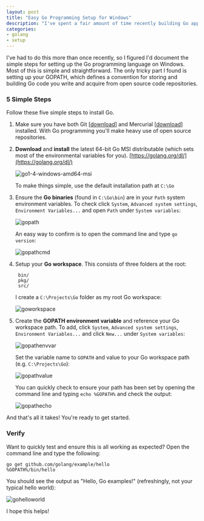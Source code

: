 ```yaml
---
layout: post
title: "Easy Go Programming Setup for Windows"
description: "I've spent a fair amount of time recently building Go apps. Every time I've set it up on Windows I've had to re-learn the steps. This post is a short tutorial for setting up Go on Windows."
categories: 
- golang
- setup
---
```


I've had to do this more than once recently, so I figured I'd document the simple steps for setting up the Go programming language on Windows. Most of this is simple and straightforward. The only tricky part I found is setting up your GOPATH, which defines a convention for storing and building Go code you write and acquire from open source code repositories.

### 5 Simple Steps ###

Follow these five simple steps to install Go.

1. Make sure you have both Git [[download](http://git-scm.com/download/win)] and Mercurial [[download](http://mercurial.selenic.com/wiki/Download)] installed. With Go programming you'll make heavy use of open source repositories.

2. **Download** and **install** the latest 64-bit Go MSI distributable (which sets most of the environmental variables for you). [https://golang.org/dl/](https://golang.org/dl/)

	![go1-4-windows-amd64-msi](https://cloud.githubusercontent.com/assets/746259/5536386/184c0a8c-8a4e-11e4-828c-dd3320fbdd41.png)

	To make things simple, use the default installation path at `C:\Go`

3. Ensure the **Go binaries** (found in `C:\Go\bin`) are in your `Path` system environment variables. To check click `System`, `Advanced system settings`, `Environment Variables...` and open `Path` under `System variables`:

	![gopath](https://cloud.githubusercontent.com/assets/746259/5536474/965ff18a-8a4f-11e4-853f-aede7735a6fd.png)

	An easy way to confirm is to open the command line and type `go version`:

	![gopathcmd](https://cloud.githubusercontent.com/assets/746259/5536483/e51af5c2-8a4f-11e4-8b7f-dddcf0a32548.png)

4. Setup your **Go workspace**. This consists of three folders at the root:

	    bin/
		pkg/
		src/

	I create a `C:\Projects\Go` folder as my root Go workspace: 

	![goworkspace](https://cloud.githubusercontent.com/assets/746259/5536646/909c8c06-8a52-11e4-8cb0-1ba9b5077f8a.png)

5. Create the **GOPATH environment variable** and reference your Go workspace path. To add, click `System`, `Advanced system settings`, `Environment Variables...` and click `New...` under `System variables`:

	![gopathenvvar](https://cloud.githubusercontent.com/assets/746259/5536717/6ef223da-8a53-11e4-96bf-3cbbd9acf589.png)

	Set the variable name to `GOPATH` and value to your Go workspace path (e.g. `C:\Projects\Go`):

	![gopathvalue](https://cloud.githubusercontent.com/assets/746259/5536757/feb28c94-8a53-11e4-9bf4-02728abe34e5.png)

	You can quickly check to ensure your path has been set by opening the command line and typing `echo %GOPATH%` and check the output:

	![gopathecho](https://cloud.githubusercontent.com/assets/746259/5536824/39de5004-8a55-11e4-8140-ee39858cc1f4.png)

And that's all it takes! You're ready to get started.

### Verify ###

Want to quickly test and ensure this is all working as expected? Open the command line and type the following:

	go get github.com/golang/example/hello
	%GOPATH%/bin/hello

You should see the output as "Hello, Go examples!" (refreshingly, not your typical hello world):

![gohelloworld](https://cloud.githubusercontent.com/assets/746259/5536857/ad39c088-8a55-11e4-9080-c87d62ca55c8.png)

I hope this helps!